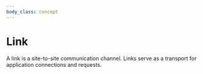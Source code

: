 ```yaml
---
body_class: concept
---
```


# Link

<section>

A link is a site-to-site communication channel. Links serve
as a transport for application connections and requests.

</section>
